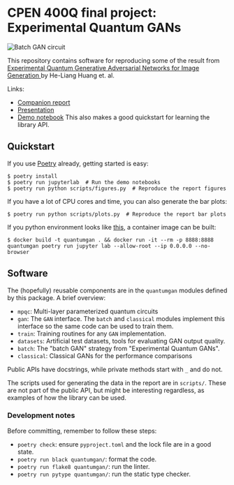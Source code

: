 # CPEN 400Q final project: Experimental Quantum GANs

![Batch GAN circuit](https://user-images.githubusercontent.com/33556084/232192493-dd3f1fc5-7bc6-494a-beae-6ade8cb9bd27.png)

This repository contains software for reproducing some of the result from
[Experimental Quantum Generative Adversarial Networks for Image Generation
](https://arxiv.org/abs/2010.06201) by He-Liang Huang et. al.

Links:
- [Companion report](report/report.pdf)
- [Presentation](report/presentation.pdf)
- [Demo notebook](demo/talk-demo.ipynb)
  This also makes a good quickstart for learning the library API.

## Quickstart

If you use [Poetry](https://python-poetry.org/) already, getting started is
easy:

```
$ poetry install
$ poetry run jupyterlab  # Run the demo notebooks
$ poetry run python scripts/figures.py  # Reproduce the report figures

```

If you have a lot of CPU cores and time, you can also generate the bar plots:
```
$ poetry run python scripts/plots.py  # Reproduce the report bar plots
```

If you python environment looks like [this](https://xkcd.com/1987/), a container
image can be built:

```
$ docker build -t quantumgan . && docker run -it --rm -p 8888:8888 quantumgan poetry run jupyter lab --allow-root --ip 0.0.0.0 --no-browser
```

## Software

The (hopefully) reusable components are in the `quantumgan` modules defined by
this package.  A brief overview:
- `mpqc`: Multi-layer parameterized quantum circuits
- `gan`: The `GAN` interface.  The `batch` and `classical` modules implement
  this interface so the same code can be used to train them.
- `train`: Training routines for any `GAN` implementation.
- `datasets`: Artificial test datasets, tools for evaluating GAN output quality.
- `batch`: The "batch GAN" strategy from "Experimental Quantum GANs".
- `classical`: Classical GANs for the performance comparisons

Public APIs have docstrings, while private methods start with `_` and do not.

The scripts used for generating the data in the report are in `scripts/`.  These
are not part of the public API, but might be interesting regardless, as examples
of how the library can be used.

### Development notes

Before committing, remember to follow these steps:
- `poetry check`: ensure `pyproject.toml` and the lock file are in a good state.
- `poetry run black quantumgan/`: format the code.
- `poetry run flake8 quantumgan/`: run the linter.
- `poetry run pytype quantumgan/`: run the static type checker.
